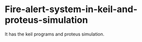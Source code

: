 # Fire-alert-system-in-keil-and-proteus-simulation
It has the keil programs and proteus simulation.
